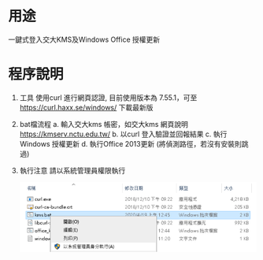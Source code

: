 # 用途
一鍵式登入交大KMS及Windows Office 授權更新
# 程序說明
1. 工具
   使用curl 進行網頁認證, 目前使用版本為 7.55.1，可至 https://curl.haxx.se/windows/ 下載最新版
2. bat檔流程
   a. 輸入交大kms 帳密，如交大kms 網頁說明 https://kmserv.nctu.edu.tw/
   b. 以curl 登入驗證並回報結果
   c. 執行Windows 授權更新
   d. 執行Office 2013更新 (將偵測路徑，若沒有安裝則跳過)
3. 執行注意
   請以系統管理員權限執行
   
   ![run_as_admin](https://github.com/s9011025/NCTU_KMS_SCRIPT_with_curl/blob/master/run_as_admin.png)
